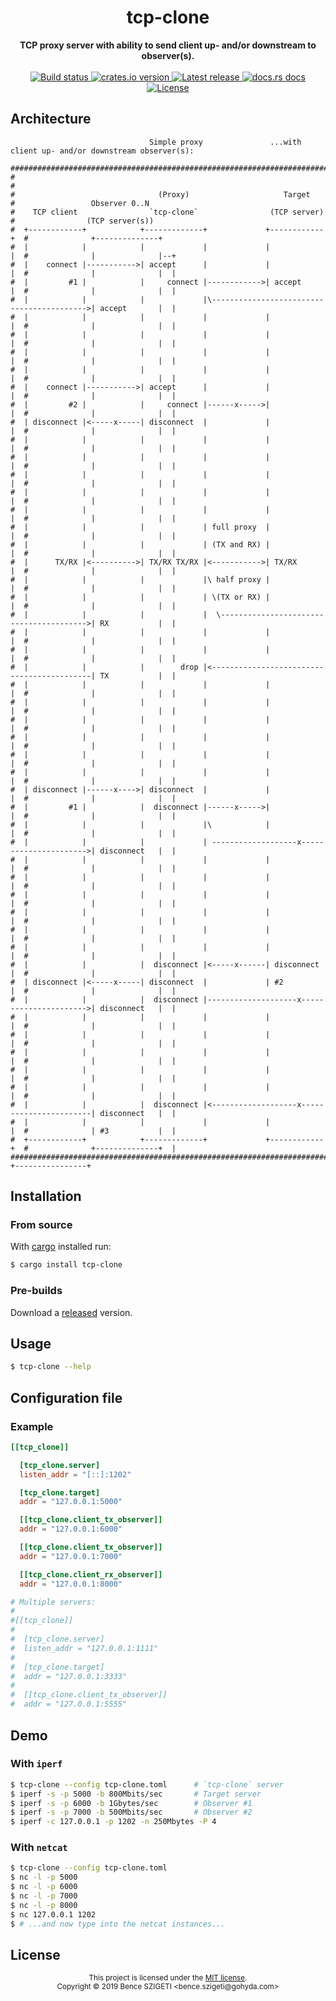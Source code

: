 <h1 align="center">tcp-clone</h1>
<div align="center">
    <strong>TCP proxy server with ability to send client up- and/or downstream to observer(s).</strong>
</div>

<br />

<div align="center">
    <a href="https://travis-ci.com/benceszigeti/tcp-clone/">
        <img src="https://img.shields.io/travis/benceszigeti/tcp-clone?style=flat-square" alt="Build status" />
    </a>
    <a href="https://crates.io/crates/tcp-clone/">
        <img src="https://img.shields.io/crates/v/tcp-clone.svg?style=flat-square" alt="crates.io version" />
    </a>
    <a href="https://github.com/benceszigeti/tcp-clone/releases/">
        <img src="https://img.shields.io/github/release/benceszigeti/tcp-clone.svg?style=flat-square" alt="Latest release" />
    </a>
    <a href="https://docs.rs/tcp-clone/">
	<img src="https://img.shields.io/badge/docs-latest-blue.svg?style=flat-square" alt="docs.rs docs" />
    </a>
    <a href="LICENSE">
        <img src="https://img.shields.io/badge/license-MIT-blue.svg?style=flat-square" alt="License" />
    </a>
</div>

## Architecture
```
                               Simple proxy               ...with client up- and/or downstream observer(s):
                                                                                                           
##########################################################################                                 
#                                                                        #                                 
#                                (Proxy)                     Target      #                 Observer 0..N   
#    TCP client                `tcp-clone`                (TCP server)   #                (TCP server(s))  
#  +------------+            +-------------+             +------------+  #              +--------------+   
#  |            |            |             |             |            |  #              |              |--+
#  |    connect |----------->| accept      |             |            |  #              |              |  |
#  |         #1 |            |     connect |------------>| accept     |  #              |              |  |
#  |            |            |             |\------------------------------------------>| accept       |  |
#  |            |            |             |             |            |  #              |              |  |
#  |            |            |             |             |            |  #              |              |  |
#  |            |            |             |             |            |  #              |              |  |
#  |            |            |             |             |            |  #              |              |  |
#  |    connect |----------->| accept      |             |            |  #              |              |  |
#  |         #2 |            |     connect |------x----->|            |  #              |              |  |
#  | disconnect |<-----x-----| disconnect  |             |            |  #              |              |  |
#  |            |            |             |             |            |  #              |              |  |
#  |            |            |             |             |            |  #              |              |  |
#  |            |            |             |             |            |  #              |              |  |
#  |            |            |             |             |            |  #              |              |  |
#  |            |            |             |             |            |  #              |              |  |
#  |            |            |             | full proxy  |            |  #              |              |  |
#  |            |            |             | (TX and RX) |            |  #              |              |  |
#  |      TX/RX |<---------->| TX/RX TX/RX |<----------->| TX/RX      |  #              |              |  |
#  |            |            |             |\ half proxy |            |  #              |              |  |
#  |            |            |             | \(TX or RX) |            |  #              |              |  |
#  |            |            |             |  \---------------------------------------->| RX           |  |
#  |            |            |             |             |            |  #              |              |  |
#  |            |            |             |             |            |  #              |              |  |
#  |            |            |        drop |<-------------------------------------------| TX           |  |
#  |            |            |             |             |            |  #              |              |  |
#  |            |            |             |             |            |  #              |              |  |
#  |            |            |             |             |            |  #              |              |  |
#  |            |            |             |             |            |  #              |              |  |
#  |            |            |             |             |            |  #              |              |  |
#  |            |            |             |             |            |  #              |              |  |
#  | disconnect |------x---->| disconnect  |             |            |  #              |              |  |
#  |         #1 |            |  disconnect |------x----->|            |  #              |              |  |
#  |            |            |             |\            |            |  #              |              |  |
#  |            |            |             | -------------------x---------------------->| disconnect   |  |
#  |            |            |             |             |            |  #              |              |  |
#  |            |            |             |             |            |  #              |              |  |
#  |            |            |             |             |            |  #              |              |  |
#  |            |            |             |             |            |  #              |              |  |
#  |            |            |             |             |            |  #              |              |  |
#  |            |            |             |             |            |  #              |              |  |
#  |            |            |  disconnect |<-----x------| disconnect |  #              |              |  |
#  | disconnect |<-----x-----| disconnect  |             | #2         |  #              |              |  |
#  |            |            |  disconnect |--------------------x---------------------->| disconnect   |  |
#  |            |            |             |             |            |  #              |              |  |
#  |            |            |             |             |            |  #              |              |  |
#  |            |            |             |             |            |  #              |              |  |
#  |            |            |             |             |            |  #              |              |  |
#  |            |            |             |             |            |  #              |              |  |
#  |            |            |  disconnect |<-------------------x-----------------------| disconnect   |  |
#  |            |            |             |             |            |  #              | #3           |  |
#  +------------+            +-------------+             +------------+  #              +--------------+  |
##########################################################################               +----------------+
```

## Installation

### From source

With [cargo](https://rustup.rs/) installed run:

```sh
$ cargo install tcp-clone
```

### Pre-builds

Download a [released](https://github.com/benceszigeti/tcp-clone/releases/) version.

## Usage

```sh
$ tcp-clone --help
```

## Configuration file

### Example

```toml
[[tcp_clone]]

  [tcp_clone.server]
  listen_addr = "[::]:1202"

  [tcp_clone.target]
  addr = "127.0.0.1:5000"

  [[tcp_clone.client_tx_observer]]
  addr = "127.0.0.1:6000"

  [[tcp_clone.client_tx_observer]]
  addr = "127.0.0.1:7000"

  [[tcp_clone.client_rx_observer]]
  addr = "127.0.0.1:8000"

# Multiple servers:
#
#[[tcp_clone]]
#
#  [tcp_clone.server]
#  listen_addr = "127.0.0.1:1111"
#
#  [tcp_clone.target]
#  addr = "127.0.0.1:3333"
#
#  [[tcp_clone.client_tx_observer]]
#  addr = "127.0.0.1:5555"
```

## Demo

### With `iperf`

```sh
$ tcp-clone --config tcp-clone.toml      # `tcp-clone` server
$ iperf -s -p 5000 -b 800Mbits/sec       # Target server
$ iperf -s -p 6000 -b 1Gbytes/sec        # Observer #1
$ iperf -s -p 7000 -b 500Mbits/sec       # Observer #2
$ iperf -c 127.0.0.1 -p 1202 -n 250Mbytes -P 4
```

### With `netcat`

```sh
$ tcp-clone --config tcp-clone.toml
$ nc -l -p 5000
$ nc -l -p 6000
$ nc -l -p 7000
$ nc -l -p 8000
$ nc 127.0.0.1 1202
$ # ...and now type into the netcat instances...
```

## License

<div align="center">
<sup>
This project is licensed under the <a href="LICENSE">MIT license</a>.
<br/>
Copyright &copy; 2019 Bence SZIGETI &lt;bence.szigeti@gohyda.com&gt;
</sup>
</div>
